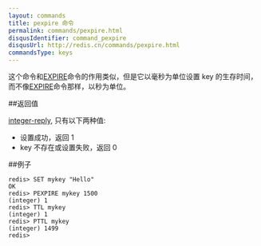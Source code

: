 ```yaml
---
layout: commands
title: pexpire 命令
permalink: commands/pexpire.html
disqusIdentifier: command_pexpire
disqusUrl: http://redis.cn/commands/pexpire.html
commandsType: keys
---
```


这个命令和[EXPIRE](/commands/expire.html)命令的作用类似，但是它以毫秒为单位设置 key 的生存时间，而不像[EXPIRE](/commands/expire.html)命令那样，以秒为单位。


##返回值

[integer-reply](/topics/protocol.html#integer-reply), 只有以下两种值:

- 设置成功，返回 1
- key 不存在或设置失败，返回 0

##例子

	redis> SET mykey "Hello"
	OK
	redis> PEXPIRE mykey 1500
	(integer) 1
	redis> TTL mykey
	(integer) 1
	redis> PTTL mykey
	(integer) 1499
	redis> 